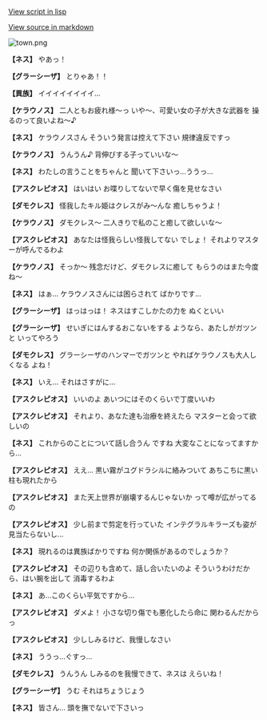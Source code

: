 [View script in lisp](../scripts/210141013.txt)

[View source in markdown](210141013.md)

![town.png](../images/backgrounds/town.png)

**【ネス】**
やあっ！

**【グラーシーザ】**
とりゃあ！！

**【異族】**
イイイイイイイイ…

**【ケラウノス】**
二人ともお疲れ様～っ
いや～、可愛い女の子が大きな武器を
操るのって良いよね～♪

**【ネス】**
ケラウノスさん
そういう発言は控えて下さい
規律違反ですっ

**【ケラウノス】**
うんうん♪
背伸びする子っていいな～

**【ネス】**
わたしの言うことをちゃんと
聞いて下さいっ…ううっ…

**【アスクレピオス】**
はいはい
お喋りしてないで早く傷を見せなさい

**【ダモクレス】**
怪我したキル姫はクレスがみ～んな
癒しちゃうよ！

**【ケラウノス】**
ダモクレス～
二人きりで私のこと癒して欲しいな～

**【アスクレピオス】**
あなたは怪我らしい怪我してない
でしょ！
それよりマスターが呼んでるわよ

**【ケラウノス】**
そっか～
残念だけど、ダモクレスに癒して
もらうのはまた今度ね～

**【ネス】**
はぁ…
ケラウノスさんには困らされて
ばかりです…

**【グラーシーザ】**
はっはっは！
ネスはすこしかたの力を
ぬくといい

**【グラーシーザ】**
せいぎにはんするおこないをする
ようなら、あたしがガツンと
いってやろう

**【ダモクレス】**
グラーシーザのハンマーでガツンと
やればケラウノスも大人しくなる
よね！

**【ネス】**
いえ…
それはさすがに…

**【アスクレピオス】**
いいのよ
あいつにはそのくらいで丁度いいわ

**【アスクレピオス】**
それより、あなた達も治療を終えたら
マスターと会って欲しいの

**【ネス】**
これからのことについて話し合うん
ですね
大変なことになってますから…

**【アスクレピオス】**
ええ…
黒い霧がユグドラシルに絡みついて
あちこちに黒い柱も現れたから

**【アスクレピオス】**
また天上世界が崩壊するんじゃないか
って噂が広がってるの

**【アスクレピオス】**
少し前まで剪定を行っていた
インテグラルキラーズも姿が
見当たらないし…

**【ネス】**
現れるのは異族ばかりですね
何か関係があるのでしょうか？

**【アスクレピオス】**
その辺りも含めて、話し合いたいのよ
そういうわけだから、はい腕を出して
消毒するわよ

**【ネス】**
あ…このくらい平気ですから…

**【アスクレピオス】**
ダメよ！
小さな切り傷でも悪化したら命に
関わるんだからっ

**【アスクレピオス】**
少ししみるけど、我慢しなさい

**【ネス】**
ううっ…ぐすっ…

**【ダモクレス】**
うんうん
しみるのを我慢できて、ネスは
えらいね！

**【グラーシーザ】**
うむ
それはちょうじょう

**【ネス】**
皆さん…
頭を撫でないで下さいっ